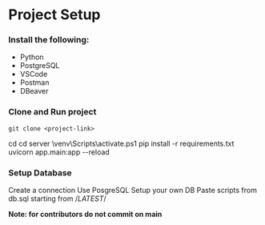 # Project Setup
### Install the following:
- Python
- PostgreSQL
- VSCode
- Postman
- DBeaver
  
### Clone and Run project
```
git clone <project-link>
```
cd <project-name>
cd server
\venv\Scripts\activate.ps1
pip install -r requirements.txt
uvicorn app.main:app --reload

### Setup Database
Create a connection
Use PosgreSQL
Setup your own DB
Paste scripts from db.sql starting from /*LATEST*/

**Note: for contributors do not commit on main**

